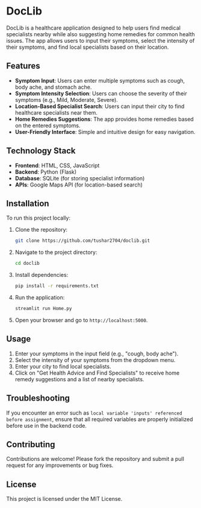 # DocLib

DocLib is a healthcare application designed to help users find medical specialists nearby while also suggesting home remedies for common health issues. The app allows users to input their symptoms, select the intensity of their symptoms, and find local specialists based on their location.

## Features

- **Symptom Input**: Users can enter multiple symptoms such as cough, body ache, and stomach ache.
- **Symptom Intensity Selection**: Users can choose the severity of their symptoms (e.g., Mild, Moderate, Severe).
- **Location-Based Specialist Search**: Users can input their city to find healthcare specialists near them.
- **Home Remedies Suggestions**: The app provides home remedies based on the entered symptoms.
- **User-Friendly Interface**: Simple and intuitive design for easy navigation.

## Technology Stack

- **Frontend**: HTML, CSS, JavaScript
- **Backend**: Python (Flask)
- **Database**: SQLite (for storing specialist information)
- **APIs**: Google Maps API (for location-based search)

## Installation

To run this project locally:

1. Clone the repository:
   ```bash
   git clone https://github.com/tushar2704/doclib.git
   ```

2. Navigate to the project directory:
   ```bash
   cd doclib
   ```

3. Install dependencies:
   ```bash
   pip install -r requirements.txt
   ```

4. Run the application:
   ```bash
   streamlit run Home.py
   ```

5. Open your browser and go to `http://localhost:5000`.

## Usage

1. Enter your symptoms in the input field (e.g., "cough, body ache").
2. Select the intensity of your symptoms from the dropdown menu.
3. Enter your city to find local specialists.
4. Click on "Get Health Advice and Find Specialists" to receive home remedy suggestions and a list of nearby specialists.

## Troubleshooting

If you encounter an error such as `local variable 'inputs' referenced before assignment`, ensure that all required variables are properly initialized before use in the backend code.

## Contributing

Contributions are welcome! Please fork the repository and submit a pull request for any improvements or bug fixes.

## License

This project is licensed under the MIT License.
